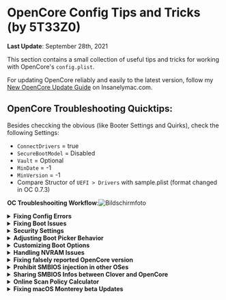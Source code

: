 # OpenCore Config Tips and Tricks (by 5T33Z0)
**Last Update**: September 28th, 2021

This section contains a small collection of useful tips and tricks for working with OpenCore's `config.plist`. 

For updating OpenCore reliably and easily to the latest version, follow my [New OpenCore Update Guide](https://www.insanelymac.com/forum/topic/347035-guide-updating-and-maintaining-opencore-new-method/) on Insanelymac.com.

## OpenCore Troubleshooting Quicktips:

Besides checcking the obvious (like Booter Settings and Quirks), check the following Settings:

- `ConnectDrivers` = true
- `SecureBootModel` = Disabled
- `Vault` = Optional
- `MinDate` = -1
- `MinVersion` = -1
- Compare Structor of `UEFI > Drivers` with sample.plist (format changed in OC 0.7.3)

**OC Troubleshooiting Workflow**:![Bildschirmfoto](https://user-images.githubusercontent.com/76865553/134424805-bf3318b9-2aa8-4105-80b9-7038e49f7409.png)

<details>
<summary><strong>Fixing Config Errors</strong></summary>

## I. Checking config.plist for errors

Currently there are three automated methods to check your `config.plist` for errors:

- **Online**: [**OpenCore Sanity Checker**](https://opencore.slowgeek.com/) ~~is~~ was a useful site to check your config for errors. It hasn't been updated a long time and only fully support OpenCore up to version 0.6.6 and shouldn't be relied on when using newer versions of OpenCore. It compares your config with the database of the OpenCore Installation Guide. Correct entries are highlited in green, errors are highlighted in red, so you can easily address a problem. You can also copy the link to the result of the sanity check to point out config issues in formums, etc.. The source code is availabe if someone would like to implement it in a new or updated site: [OCSanity](https://github.com/rlerdorf/OCSanity).

- **Offline**: The OpenCore package comes with a `Utilities` folder. In it you will find `ocvalidate`. Drag it into Terminal, leave a blank space, drag in your config.plist next and press [ENTER]. It will point to section in the config they relate to. With the help of [OCConfgCompare](https://github.com/corpnewt/OCConfigCompare), Sample.plist and [OpenCore Install Guide](https://dortania.github.io/OpenCore-Install-Guide/) you can correct all errors quite fast.

- **Using OpenCore Auxiliary Tools** ([**OCAT**](https://github.com/ic005k/QtOpenCoreConfig)): Tool for editing and updating OpenCore files, Drivers and the config.plist. Its best feature is that it automatically updates any outdated config.plist to the latest structure and feature-set without changing your settings: like adding, renaming, removing or relocating entries. So no more manual editing of the config structure is required to bring it up to date, which was a tremendous p.i.t.a before.<br> 

	But to be clear: OCAT does not fix configuration errors (apart from those caused by structural differences between an outdated and current config). In other words: if your config.plist was configured incorrectly before, it still will be afterwards!
 
While Sanity Checker focuses on correct settings for the selected system, OC Validate checks the structure as well as the syntax of the config for errors. OCAT can update the structure automatically and has OC Validtae built in. Therefore it makes sense to check the config in two steps: first online and then offline.

**CAUTION**: Don't use OpenCore Configurator for editing your `config.pllist` when using nightly builds of OpenCore. Because it automatically adds entries to the config which may have been removed oder relocated in the config. This results in errors when rebooting.
</details>
<details>
<summary><strong>Fixing Boot Issues</strong></summary>

## II. Quick fixes for Boot Problems

If the system won't boot despite correct boot and kernel settings and hangs directly at the boot logo without a progress bar, you should change the following settings:

- **Misc > Security > SecureBootModel** = `Disabled`. If you have problems with booting using the`Default` value. For security concerns you should check if the chosen mac Model in `SystemProductName`supports Apple's Secure Boot feature, once your system is working. Refer to the Documentation.pdf for more details. 
- **Misc > Security > Vault** = `Optional` Disables File Vault. Can prevent system boot if it is set to "Secure" but File Vault encryption is not configured at all. Because it needs the generation of a key and a hash.

If your macOS Partion (APFS) is not displayed in Bootpicker, do the following (OpenCore 0.7.2 and newer):

- **UEFI > APFS**: Change `MinDate` and `MinVersion` to `-1`. This disables APFS driver verifictaion, so it loads no matter which version you are using (from macOS High Sierra onwards, because that's when APFS was introduced). 

**BACKGROUND**: If you use an OS older than Big Sur and both values are set to default (`0`) you won't see your macOS Partition, because the APFS driver won't load. This is a security feature which should ensure that your macOS boots using a varified APFS driver. To maximize compatibility with older macOS versions, I would disable it during Install.

**IMPORTANT**: For security reason you should change these values according to the version of macOS you are using. A list with the correct values for `MinDate` and `MinVersion`can be found here: https://github.com/acidanthera/OpenCorePkg/blob/master/Include/Acidanthera/Library/OcApfsLib.h

</details>
<details>
<summary><strong>Security Settings</strong></summary>

## III. Security Settings

### How to disable Single User Mode
You should deactivate the single user mode for security reasons, because it can be mis-used as a backdoor to bypass the password protection of the Admin account. To do this, enable the following option:

**Misc > Security > DisableSingleUser** = `Yes`

### How to disable System Integrity Protection (SIP)

1. To disable System Integrity Protection, add one of the following values to the config:

   **NVRAM > Add > 7C436110-AB2A-4BBB-A880-FE41995C9F82** > change `csr-active-config` from `00000000`(SIP enabled) to:

   `FF030000` (for High Sierra)
   `FF070000` (for Mojave/Catalina)
   `67080000` (for Big Sur*)

   ***NOTE**: The value `FF0F0000` provided in the Dortania Install Guide has been proven to not work correctly in Big Sur – it prevents you from getting offered system updates. In Big Sur, *authenticated root* has been added to the SIP, resulting in a different value of 0x867 for csr-active config. In OpenCore this corresponds to the hex-swapped value of `67080000`.

2. To avoid the need of resetting NVRAM every time after you've changed  the csr value, add the following parameter to the config:

   **NVRAM > Delete > 7C436110-AB2A-4BBB-A880-FE41995C9F82** > `csr-active-config`.

   This deletes the current csr value from the NVRAM on reboot and will be replaced by the value stored under "NVRAM > Add…". This is Very useful if you have different macOS installs which use different CSR values.

   To test if the settings were applied after reboot, type `csrutil status` into the terminal after reboot. The result should look something like this:

    	Configuration:
    	 Apple Internal: enabled
    	 Kext Signing: disabled
    	 Filesystem Protections: disabled
    	 Debugging Restrictions: disabled
    	 DTrace Restrictions: disabled
    	 NVRAM Protections: disabled
    	 BaseSystem Verification: disabled
   

</details>
<details>
<summary><strong>Adjusting Boot Picker Behavior</strong></summary>

## IV. Adjust Boot Picker Attributes, enable Mouse Support

With **PickerAttributes**, you can assign different properties and functions to the BootPicker. There are 5 parameters, each having it's own value/byte, which can be combined by simple adding them:

`1` = Custom Icons for Boot Entries </br>
`2` = Custom Titles for Boot Entries </br>
`4` = Predefined Label Images for Boot entries without custom entries </br>
`8` = Prefers Builtin icons for certain icon categories to match the theme style </br> `16` = Enable Mouse Cursor

**For Example:**

**PickerAttributes** = `17` –– Enables Custom Icons and Mouse Cursor (New default setting since OpenCore 0.6.7)</br>
**PickerAttributes** = `19`–– Enables Custom Icons, Custom Titles and Mouse Cursor.
</details>
<details>
<summary><strong>Customizing Boot Options</strong></summary>

## V. Customizing Boot Options

### Set default boot drive in BootPicker

To be able to set the boot drive in the BootPicker, enable the following options in the config:

**ShowPicker** = `Yes`</br>
**AllowSetDefault** = `Yes`

In the BootPicker: Select drive/partition, hold [CTRL] and press [ENTER]. After that this volume is always preselected.

### Enable Apple Hotkey functions

**PollAppleHotKeys** = `Yes`

Enables the key combinations known from Macs to use boot modes like Verbose, Safe and Single User Mode, etc. without having to set extra boot-args. For details see `Configuration.pdf` included in the OpenCore package.

### Accelerate boot (result will vary)

**ConnectDrivers** = `No`

If it takes a long time (8 seconds or longer) until the BootPicker appears after switching on the computer, this option can be used to shorten the waiting time - especially for notebooks. But then you have to live without the boot chime, because the audio driver AudioDxe.efi is not started in this case.

## Boot variants (Selection)

Change the following settings in the config to influence the boot process of OpenCore. There are certainly more options, but these seem to me to be the most common/useful.

#### **Manual selection of the OS without GUI (default)**

**PickerMode** = `Builtin`</br>
**ShowPicker** = `Yes`

#### **Manual selection of the OS with GUI (requires OpenCanopy and [Resources folder](https://github.com/acidanthera/OcBinaryData))**

Great for dual boot setups. Combine it with the`LauncherOption` `Full` or `Short`to protect you against Windows taking over your system.

**PickerMode** = `External`</br>
**ShowPicker** = `Yes`

#### Boot the OS automatically from volume defined as "Default" (no GUI)

**PickerMode** = `Default`</br> 
**ShowPicker** = `No`

#### **Start macOS automatically (no GUI, fast)**

The following settings will boot macOS from first APFS volume it finds. Combine it with the`LauncherOption` `Full` or `Short`to protect you against Windows taking over your system.

**PickerMode** = `BootApple`</br>
**ShowPicker** = `No`

This is a great option for Laptop users who run Windows and macOS from the same disk, but use macOS most of the time. It also prevents the pesky *WIndowsBootManager* from hi-jacking the top slot of the boot order which would give you a hard time trying to get back into macOS later on, if the BootPicker is disabled and you forgot to declare the macOS disk as the default boot volume – happens all the time…

If you want to boot Windows *properly*, you should boot it via the BIOS Boot Menu to bypass all the SSDTs being injected anyway. Because unlike Clover, OpenCore injects everything present and enabled in the ACPI Folder into any OS.
</details>
<details>
<summary><strong>Handling NVRAM Issues</strong></summary>

## VI. Resolving issues with NVRAM Reset

Certain BIOS variants can be badly affected by the integrated NVRAM reset tool of OpenCore. Symptoms: you can't get into the BIOS anymore or certain parameters in the NVRAM (like boot-args) are not applied or can't be deleted, etc. Older Lenovo Notebooks are affected by this a lot. Therefore, the OpenCore package also contains `CleanNvram.efi` under `Tools`, which should work better with such problematic BIOSes. So if you have problems with NVRAM reset, do the following:

* **AllowNvramReset** = `No` - Disables OpenCore's built-in NVRAM reset tool to avoid a duplicate entriy for CleanNVRAM
* Copy **CleanNvram.efi** to EFI > OC > Tools

Next, create a new snapshot of the config or add the tool manually to the config. If you want you can hide the entry in the BootPicker so that it only appears after pressing the space bar:

* **HideAuxiliary** = Yes</br>
* Under **Misc > Tools** find `CleanNvram` and set `Auxiliary` to **`Yes`**.

Otherwise, check if there might be a BIOS update available that fixes general problems. Especially ASUS boards with a Z79/Z99 chipset have problems with the NVRAM, which can only be fixed with a patched BIOS.
</details>
<details>
<summary><strong>Fixing falsely reported OpenCore version </strong></summary>

## VII. **Correct falsely reported OpenCore version**.

It can happen that the OpenCore version info stored in the NVRAM is not updated automatically and is therefore displayed incorrectly in Kext Updater and Hackintool. The problem was fixed in OC 0.6.7 by simply not writing the version info into NVRAM at all, but the wrong version will reside in NVRAM until you delete it.

To do this, create a new child element under **NVRAM > Delete > 4D1FDA02-38C7-4A6A-9CC6-4BCCA8B30102**, call it `opencore-version` and save the config. After restarting, the correct OC version should be displayed again.
</details>
<details>
<summary><strong>Prohibit SMBIOS injection in other OSes</strong></summary>

## VIII. Prohibit SMBIOS injection in other OSes:

To avoid OpenCore from injecting SMBIOS Infos into Windows or other OSes causing issues with the registration, change the following settings:

**Kernel > Quirks > CustomSMBIOSGuid >** `True` (standard: `False`)</br>
**Platforminfo > UpdateSMBIOSMode >** `Custom` (standard: `Create`)

[SOURCE](https://github.com/dortania/OpenCore-Install-Guide/tree/master/clover-conversion#optional-avoiding-smbios-injection-into-other-oses)
</details>
<details>
<summary><strong>Sharing SMBIOS Infos between Clover and OpenCore</strong></summary>

## Sharing SMBIOS Infos between Clover and OpenCore

When switching between OpenCore and Clover, copying over your existing SMBIOS Infos from one Bootoader to the other can be a bit confusing because of naming differences as well as the number of fields available in both configs. 

So I had a look at my SMBIOS Infos using GenSMBIOS and found out which parameters belong to what in Clover and OpenCore.

Here's a table of the what is what in macSerial/GenSMBIOS, Clover and OpenCore

| MacSerial/GenSMBIOS | Clover Config       | OpenCore Config               |
|:--------------------|:--------------------|:------------------------------|
| Hardware UUID* | System Parameters > Custom UUID | N/A in PlatformInfo > Generic |
| Board ID | SMBIOS > Board-ID | N/A in PlatformInfo > Generic|
| Serial Number | SMBIOS > Serial Number | PlatformInfo > Generic > SystemSerialNumber|
| System ID | SMBIOS > Sm UUID | PlatformInfo > Generic > SystemUUID |
| ROM** 	  | Rt Variables > ROM | PlatformInfo > Generic > ROM |
|  MLB | SMBIOS > Board Serial Number | PlatformInfo > Generic > MLB |

**NOTE:**

 - *Hardware UUID: This is displayed under "About this Mac… > System report > Hardware" and should be identical to the information in GenSMBIOS if everything has been copied over correctly.
 -  **ROM: in Clover Configurator, select the option "from SMBIOS" and paste over your MAC Address

You know that the SMBIOS Infos are correct if you switch Bootloaders and the SMBIOS Infos listed in GenSMBIOS are still identical. Another indicator for successful transfer is that you don't have to re-enter the passwords of your E-Mail Accounts in the Mail App.

## 1-Click-Solution for Clover Users

If you've used GenSMBIOS prior to generate SMBIOS Infos and installed them into your system, you can select them in Clover Configurator to avoid SMBIOS Infos conflicts altogether. Under "Rt Variables" simply click on "from System" and you're good.
</details>
<details>
<summary><strong>Online Scan Policy Calculator</strong></summary>

## Online ScanPolicy Calculator
https://oc-scanpolicy.vercel.app/
</details>
<details>
<summary><strong>Fixing macOS Monterey beta Updates</strong></summary>

## Fixing macOS Monterey beta Updates
If macOS Monterey beta Updates are not offered to you, you could try the following:

- Set the correct value for csr-active-config: `67080000`
- Save, reboot, Clean NVRAM, reboot 
- Go to "About the Mac…" > "Software Update" and see if you are being offered the latest update.
- If not, leave the Software Update window open
- Run Terminal and enter these 2 commands in Terminal:</br>
`sudo /System/Library/PrivateFrameworks/Seeding.framework/Resources/seedutil unenroll`</br>
`sudo /System/Library/PrivateFrameworks/Seeding.framework/Resources/seedutil enroll DeveloperSeed`
- Software Update should re-check automatically and offer the new update (if available).
- Download and install your Update.

**NOTE**: `SecureBootModel` may be required if the Update still isn't offered.

## Fix macOS Monterey beta 7 Installer

Something in the beta 7 Installer is broken, so that the SharedSupport.dmg is not copied to the Installer App so it is only 34 MB in size. To fix it you need to do the following:

- Move `InstallAssistant.pkg` to the Desktop
- Dobuble click `InstallAssistant.pkg` to install it. This creates the "Install macOS Monterey" App
- Next, enter in Terninal:
	- `cd ~/Desktop`
	- `xar -xf InstallAssistant.pkg SharedSupport.dmg` (Mounts the SharedSupport.dmg)
	- `sudo mkdir /Applications/Install\ macOS\ Monterey\ beta.app/Contents/SharedSupport` (creates the Folter "SharedSupport" in the Contents Folder of the Installer App) 
	- `sudo cp ~/Desktop/SharedSupport.dmg /Applications/Install\ macOS\ Monterey\ beta.app/Contents/SharedSupport` (copies the SharedSupport.dmg into the Installer App)

Now you can run the Installer App and it will work. If your want to create a USB Installer (name the drive "USB"), you can use this command:

`sudo /Applications/Install\ macOS\ Monterey\ beta.app/Contents/Resources/createinstallmedia --nointeraction --downloadassets --volume /Volumes/USB`
</details>
